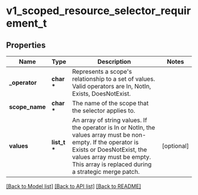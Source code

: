# v1_scoped_resource_selector_requirement_t

## Properties
Name | Type | Description | Notes
------------ | ------------- | ------------- | -------------
**_operator** | **char \*** | Represents a scope&#39;s relationship to a set of values. Valid operators are In, NotIn, Exists, DoesNotExist. | 
**scope_name** | **char \*** | The name of the scope that the selector applies to. | 
**values** | **list_t \*** | An array of string values. If the operator is In or NotIn, the values array must be non-empty. If the operator is Exists or DoesNotExist, the values array must be empty. This array is replaced during a strategic merge patch. | [optional] 

[[Back to Model list]](../README.md#documentation-for-models) [[Back to API list]](../README.md#documentation-for-api-endpoints) [[Back to README]](../README.md)



